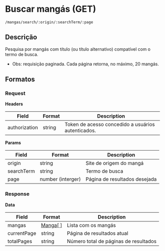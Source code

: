 # Buscar mangás (GET)

`/mangas/search/:origin/:searchTerm/:page` 

## Descrição

Pesquisa por mangás com título (ou título alternativo) compatível com o termo de busca.

- Obs: requisição paginada. Cada página retorna, no máximo, 20 mangás.

## Formatos

### Request

**Headers**

| Field | Format | Description |
|-------|-------|-------------|
|authorization| string | Token de acesso concedido a usuários autenticados. |


**Params**

| Field | Format | Description |
|-------|-------|-------------|
|origin| string | Site de origem do mangá |
|searchTerm| string | Termo de busca |
|page| number (interger) | Página de resultados desejada |

### Response

**Data**

| Field | Format | Description |
|-------|-------|-------------|
| mangas | [Manga[ ]](../types/Manga.md) | Lista com os mangás |
| currentPage | string | Página de resultados atual |
| totalPages | string | Número total de páginas de resultados  |